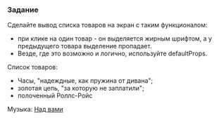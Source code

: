 ### Задание

Сделайте вывод списка товаров на экран с таким функционалом:
- при клике на один товар - он выделяется жирным шрифтом, а у предыдущего
товара выделение пропадает.
- Везде, где это возможно и логично, используйте defaultProps.

Список товаров:
- Часы, "надеждные, как пружина от дивана";
- золотая цепь, "за которую не заплатили";
- полоченный Роллс-Ройс

Музыка: [Над вами](https://www.youtube.com/watch?v=Brm09wiGzvc&ab_channel=CaXaPoKGameChannel)
